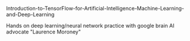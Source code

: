 Introduction-to-TensorFlow-for-Artificial-Intelligence-Machine-Learning-and-Deep-Learning

Hands on deep learning/neural network practice with google brain AI advocate "Laurence Moroney"
